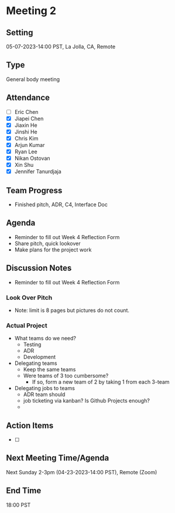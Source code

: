 # Meeting 2
## Setting
05-07-2023-14:00 PST, La Jolla, CA, Remote

## Type
General body meeting

## Attendance
- [ ] Eric Chen
- [x] Jiapei Chen
- [x] Jiaxin He
- [x] Jinshi He
- [x] Chris Kim
- [x] Arjun Kumar
- [x] Ryan Lee
- [x] Nikan Ostovan
- [x] Xin Shu
- [x] Jennifer Tanurdjaja

## Team Progress
- Finished pitch, ADR, C4, Interface Doc

## Agenda
- Reminder to fill out Week 4 Reflection Form
- Share pitch, quick lookover
- Make plans for the project work

## Discussion Notes
- Reminder to fill out Week 4 Reflection Form

### Look Over Pitch
- Note: limit is 8 pages but pictures do not count.

### Actual Project
- What teams do we need?
	- Testing
	- ADR 
	- Development
- Delegating teams
	- Keep the same teams
	- Were teams of 3 too cumbersome? 
		- If so, form a new team of 2 by taking 1 from each 3-team
- Delegating jobs to teams
	- ADR team should 
	- job ticketing via kanban? Is Github Projects enough?
	- 
## Action Items
- [ ]

## Next Meeting Time/Agenda
Next Sunday 2-3pm (04-23-2023-14:00 PST), Remote (Zoom)
## End Time
18:00 PST

